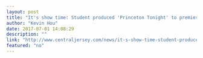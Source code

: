 ```yaml
---
layout: post
title: "It's show time: Student produced 'Princeton Tonight' to premiere on local TV"
author: "Kevin Hou"
date: 2017-07-01 14:08:29
description: ""
link: "http://www.centraljersey.com/news/it-s-show-time-student-produced-princeton-tonight-to-premiere/article_0c03cd8c-dbe2-11e5-929b-07c409ffa8c9.html"
featured: "no"
---
```

